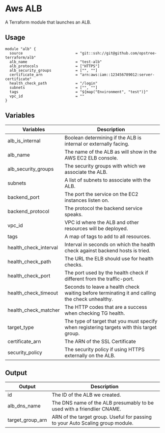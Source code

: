 # Aws ALB
A Terraform module that launches an ALB.

## Usage
```
module "alb" {
  source                        = "git::ssh://git@github.com/opstree-terraform/alb"
  alb_name                      = "test-alb"
  alb_protocols                 = ["HTTPS"]
  alb_security_groups           = ["", ""]
  certificate_arn               = "arn:aws:iam::123456789012:server-certificate"
  health_check_path             = "/login"
  subnets                       = ["", ""]
  tags                          = "${map("Environment", "test")}"
  vpc_id                        = ""
}
```
## Variables
| Variables              | Description |
|------------------------|-------------|
| alb_is_internal        | Boolean determining if the ALB is internal or externally facing.|
| alb_name               | The name of the ALB as will show in the AWS EC2 ELB console.|
| alb_security_groups    | The security groups with which we associate the ALB.|
| subnets                | A list of subnets to associate with the ALB.|
| backend_port           | The port the service on the EC2 instances listen on.|
| backend_protocol       | The protocol the backend service speaks.|
| vpc_id                 | VPC id where the ALB and other resources will be deployed.|
| tags                   | A map of tags to add to all resources.|
| health_check_interval  | Interval in seconds on which the health check against backend hosts is tried.|
| health_check_path      | The URL the ELB should use for health checks.|
| health_check_port      | The port used by the health check if different from the traffic-port.|
| health_check_timeout   | Seconds to leave a health check waiting before terminating it and calling the check unhealthy.|
| health_check_matcher   | The HTTP codes that are a success when checking TG health.|
| target_type            | The type of target that you must specify when registering targets with this target group.|
| certificate_arn        | The ARN of the SSL Certificate|
| security_policy        | The security policy if using HTTPS externally on the ALB.|

## Output
| Output            | Description |
|-------------------|-------------|
| id                | The ID of the ALB we created.|
| alb_dns_name      | The DNS name of the ALB presumably to be used with a friendlier CNAME.|
| target_group_arn  | ARN of the target group. Useful for passing to your Auto Scaling group module.|
